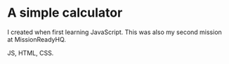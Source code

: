 # A simple calculator

I created when first learning JavaScript. This was also my second mission at MissionReadyHQ.

JS, HTML, CSS.
